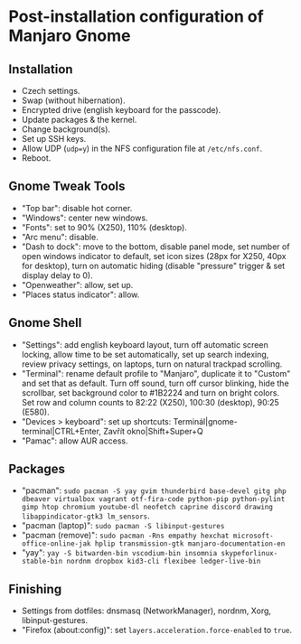 # Post-installation configuration of Manjaro Gnome

## Installation

- Czech settings.
- Swap (without hibernation).
- Encrypted drive (english keyboard for the passcode).
- Update packages & the kernel.
- Change background(s).
- Set up SSH keys.
- Allow UDP (`udp=y`) in the NFS configuration file at `/etc/nfs.conf`.
- Reboot.

## Gnome Tweak Tools

- "Top bar": disable hot corner.
- "Windows": center new windows.
- "Fonts": set to 90% (X250), 110% (desktop).
- "Arc menu": disable.
- "Dash to dock": move to the bottom, disable panel mode, set number of open windows indicator to default, set icon sizes (28px for X250, 40px for desktop), turn on automatic hiding (disable "pressure" trigger & set display delay to 0).
- "Openweather": allow, set up.
- "Places status indicator": allow.

## Gnome Shell

- "Settings": add english keyboard layout, turn off automatic screen locking, allow time to be set automatically, set up search indexing, review privacy settings, on laptops, turn on natural trackpad scrolling.
- "Terminal": rename default profile to "Manjaro", duplicate it to "Custom" and set that as default. Turn off sound, turn off cursor blinking, hide the scrollbar, set background color to #1B2224 and turn on bright colors. Set row and column counts to 82:22 (X250), 100:30 (desktop), 90:25 (E580).
- "Devices > keyboard": set up shortcuts: Terminál|gnome-terminal|CTRL+Enter, Zavřít okno|Shift+Super+Q
- "Pamac": allow AUR access.

## Packages

- "pacman": `sudo pacman -S yay gvim thunderbird base-devel gitg php dbeaver virtualbox vagrant otf-fira-code python-pip python-pylint gimp htop chromium youtube-dl neofetch caprine discord drawing libappindicator-gtk3 lm_sensors`.
- "pacman (laptop)": `sudo pacman -S libinput-gestures`
- "pacman (remove)": `sudo pacman -Rns empathy hexchat microsoft-office-online-jak hplip transmission-gtk manjaro-documentation-en`
- "yay": `yay -S bitwarden-bin vscodium-bin insomnia skypeforlinux-stable-bin nordnm dropbox kid3-cli flexibee ledger-live-bin`

## Finishing

- Settings from dotfiles: dnsmasq (NetworkManager), nordnm, Xorg, libinput-gestures.
- "Firefox (about:config)": set `layers.acceleration.force-enabled` to `true`.
